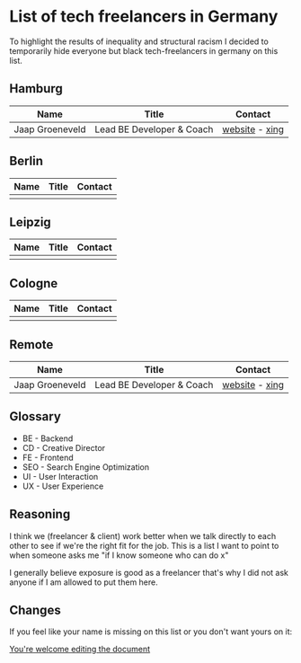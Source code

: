 # List of tech freelancers in Germany

To highlight the results of inequality and structural racism I decided to temporarily hide everyone but black tech-freelancers in germany on this list.

## Hamburg

| Name | Title | Contact |
| ---- | ----- | ------- |
| Jaap Groeneveld          | Lead BE Developer & Coach                     | [website](http://jgroeneveld.de/) - [xing](https://www.xing.com/profile/Jaap_Groeneveld) 

## Berlin

| Name | Title | Contact |
| ---- | ----- | ------- |
|      |       |         |

## Leipzig

| Name | Title | Contact |
| ---- | ----- | ------- |
|      |       |         |

## Cologne

| Name | Title | Contact |
| ---- | ----- | ------- |
|      |       |         |

## Remote

| Name | Title | Contact |
| ---- | ----- | ------- |
| Jaap Groeneveld          | Lead BE Developer & Coach                     | [website](http://jgroeneveld.de/) - [xing](https://www.xing.com/profile/Jaap_Groeneveld) 

## Glossary

- BE - Backend
- CD - Creative Director
- FE - Frontend
- SEO - Search Engine Optimization
- UI - User Interaction
- UX - User Experience

## Reasoning

I think we (freelancer & client) work better when we talk directly to each other to see if we're the right fit for the job. This is a list I want to point to when someone asks me "if I know someone who can do x"

I generally believe exposure is good as a freelancer that's why I did not ask anyone if I am allowed to put them here.

## Changes

If you feel like your name is missing on this list or you don't want yours on it:

[You're welcome editing the document](https://github.com/lassediercks/list-of-tech-freelancers-in-hamburg/edit/master/readme.md)
